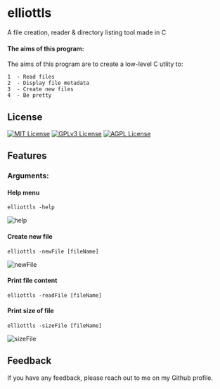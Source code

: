 
# elliottls

A file creation, reader & directory listing tool made in C

#### The aims of this program:

The aims of this program are to create a low-level C utlity to:

    1  - Read files
    2  - Display file metadata
    3  - Create new files
    4  - Be pretty

## License


[![MIT License](https://img.shields.io/badge/License-MIT-green.svg)](https://choosealicense.com/licenses/mit/)
[![GPLv3 License](https://img.shields.io/badge/License-GPL%20v3-yellow.svg)](https://opensource.org/licenses/)
[![AGPL License](https://img.shields.io/badge/license-AGPL-blue.svg)](http://www.gnu.org/licenses/agpl-3.0)


## Features

### Arguments:

#### Help menu

```elliottls -help```

![help](https://raw.githubusercontent.com/elliottmotson/elliottls/master/screenshots/help.png)

#### Create new file

```elliottls -newFile [fileName]```

![newFile](https://raw.githubusercontent.com/elliottmotson/elliottls/master/screenshots/newFile.png)

#### Print file content

```elliottls -readFile [fileName]```


#### Print size of file

```elliottls -sizeFile [fileName]```

![sizeFile](https://raw.githubusercontent.com/elliottmotson/elliottls/master/screenshots/sizeFile.png)


## Feedback

If you have any feedback, please reach out to me on my Github profile.


